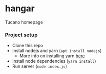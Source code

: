 # hangar
Tucano homepage

### Project setup

* Clone this repo
* Install nodejs and yarn (`apt install nodejs`)
  * More info on installing yarn [here](https://classic.yarnpkg.com/en/docs/install/#debian-stable)
* Install node dependencies (`yarn install`)
* Run server (`node index.js`)
